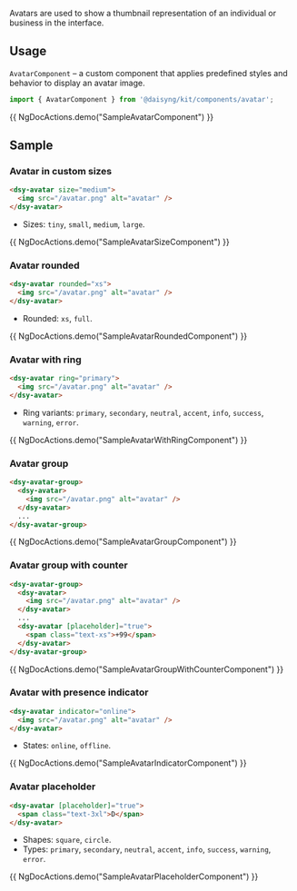 Avatars are used to show a thumbnail representation of an individual or business in the interface.

## Usage

`AvatarComponent` – a custom component that applies predefined styles and behavior to display an avatar image.

```ts
import { AvatarComponent } from '@daisyng/kit/components/avatar';
```

{{ NgDocActions.demo("SampleAvatarComponent") }}

## Sample

### Avatar in custom sizes

```html
<dsy-avatar size="medium">
  <img src="/avatar.png" alt="avatar" />
</dsy-avatar>
```

- Sizes: `tiny`, `small`, `medium`, `large`.

{{ NgDocActions.demo("SampleAvatarSizeComponent") }}

### Avatar rounded

```html
<dsy-avatar rounded="xs">
  <img src="/avatar.png" alt="avatar" />
</dsy-avatar>
```

- Rounded: `xs`, `full`. 

{{ NgDocActions.demo("SampleAvatarRoundedComponent") }}

### Avatar with ring

```html
<dsy-avatar ring="primary">
  <img src="/avatar.png" alt="avatar" />
</dsy-avatar>
```

- Ring variants: `primary`, `secondary`, `neutral`, `accent`, `info`, `success`, `warning`, `error`. 

{{ NgDocActions.demo("SampleAvatarWithRingComponent") }}

### Avatar group

```html
<dsy-avatar-group>
  <dsy-avatar>
    <img src="/avatar.png" alt="avatar" />
  </dsy-avatar>
  ...
</dsy-avatar-group>
```

{{ NgDocActions.demo("SampleAvatarGroupComponent") }}

### Avatar group with counter

```html
<dsy-avatar-group>
  <dsy-avatar>
    <img src="/avatar.png" alt="avatar" />
  </dsy-avatar>
  ...
  <dsy-avatar [placeholder]="true">
    <span class="text-xs">+99</span>
  </dsy-avatar>
</dsy-avatar-group>
```

{{ NgDocActions.demo("SampleAvatarGroupWithCounterComponent") }}

### Avatar with presence indicator

```html
<dsy-avatar indicator="online">
  <img src="/avatar.png" alt="avatar" />
</dsy-avatar>
```

- States: `online`, `offline`. 

{{ NgDocActions.demo("SampleAvatarIndicatorComponent") }}

### Avatar placeholder

```html
<dsy-avatar [placeholder]="true">
  <span class="text-3xl">D</span>
</dsy-avatar>
```

- Shapes: `square`, `circle`. 
- Types: `primary`, `secondary`, `neutral`, `accent`, `info`, `success`, `warning`, `error`.

{{ NgDocActions.demo("SampleAvatarPlaceholderComponent") }}
